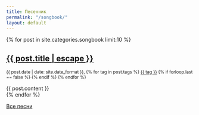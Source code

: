 ```yaml
---
title: Песенник
permalink: "/songbook/"
layout: default
---
```


{% for post in site.categories.songbook limit:10 %}
<div id="blog-content" class="{{ post.categories | first | slugify }}"  itemscope itemtype="http://schema.org/BlogPosting">
  <div class="post">
    <h2 class="post-title" itemprop="name headline">
      <a href="{{ post.url | relative_url }}">{{ post.title | escape }}</a>
    </h2>
    <p class="text-muted">
      <small>
        <span datetime="{{ post.date | date_to_xmlschema }}" itemprop="datePublished">{{ post.date | date: site.date_format }}</span>,
        {% for tag in post.tags %}
          <a class="tag" href="/{{ post.categories | first | slugify }}/{{ tag }}/">{{ tag }}</a>
          {% if forloop.last == false %}&middot;{% endif %}
        {% endfor %}
      </small>
    </p>
    <div class="body" itemprop="articleBody">
      {{ post.content }}
    </div>
  </div>
</div>
{% endfor %}

<p><a href="/songbook/all/">Все песни</a></p>